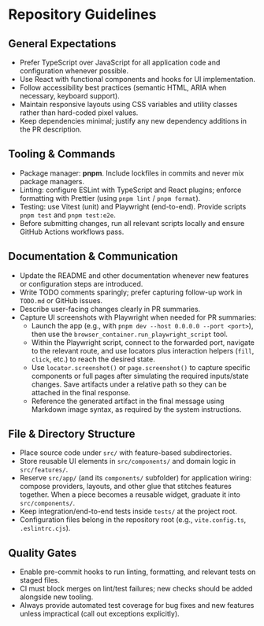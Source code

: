 # Repository Guidelines

## General Expectations

- Prefer TypeScript over JavaScript for all application code and configuration whenever possible.
- Use React with functional components and hooks for UI implementation.
- Follow accessibility best practices (semantic HTML, ARIA when necessary, keyboard support).
- Maintain responsive layouts using CSS variables and utility classes rather than hard-coded pixel values.
- Keep dependencies minimal; justify any new dependency additions in the PR description.

## Tooling & Commands

- Package manager: **pnpm**. Include lockfiles in commits and never mix package managers.
- Linting: configure ESLint with TypeScript and React plugins; enforce formatting with Prettier (using `pnpm lint` / `pnpm format`).
- Testing: use Vitest (unit) and Playwright (end-to-end). Provide scripts `pnpm test` and `pnpm test:e2e`.
- Before submitting changes, run all relevant scripts locally and ensure GitHub Actions workflows pass.

## Documentation & Communication

- Update the README and other documentation whenever new features or configuration steps are introduced.
- Write TODO comments sparingly; prefer capturing follow-up work in `TODO.md` or GitHub issues.
- Describe user-facing changes clearly in PR summaries.
- Capture UI screenshots with Playwright when needed for PR summaries:
  - Launch the app (e.g., with `pnpm dev --host 0.0.0.0 --port <port>`), then use the `browser_container.run_playwright_script` tool.
  - Within the Playwright script, connect to the forwarded port, navigate to the relevant route, and use locators plus interaction helpers (`fill`, `click`, etc.) to reach the desired state.
  - Use `locator.screenshot()` or `page.screenshot()` to capture specific components or full pages after simulating the required inputs/state changes. Save artifacts under a relative path so they can be attached in the final response.
  - Reference the generated artifact in the final message using Markdown image syntax, as required by the system instructions.

## File & Directory Structure

- Place source code under `src/` with feature-based subdirectories.
- Store reusable UI elements in `src/components/` and domain logic in `src/features/`.
- Reserve `src/app/` (and its `components/` subfolder) for application wiring: compose providers, layouts, and other glue that
  stitches features together. When a piece becomes a reusable widget, graduate it into `src/components/`.
- Keep integration/end-to-end tests inside `tests/` at the project root.
- Configuration files belong in the repository root (e.g., `vite.config.ts`, `.eslintrc.cjs`).

## Quality Gates

- Enable pre-commit hooks to run linting, formatting, and relevant tests on staged files.
- CI must block merges on lint/test failures; new checks should be added alongside new tooling.
- Always provide automated test coverage for bug fixes and new features unless impractical (call out exceptions explicitly).
